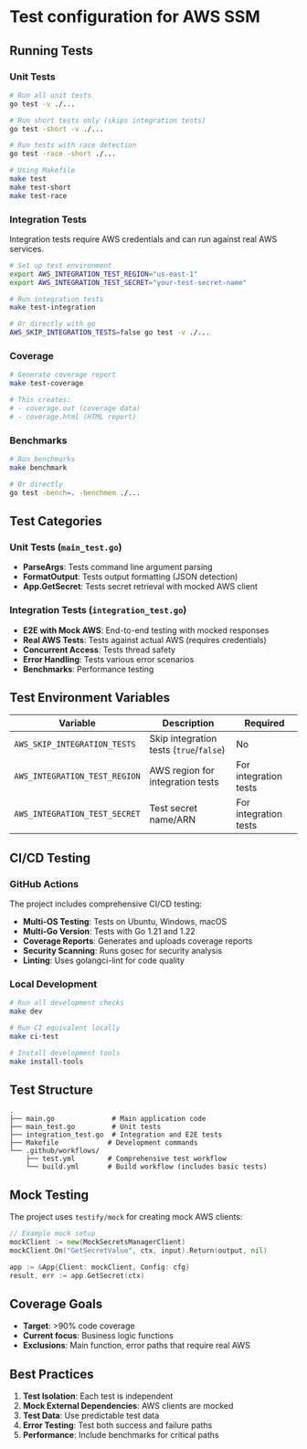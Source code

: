 # Test configuration for AWS SSM

## Running Tests

### Unit Tests
```bash
# Run all unit tests
go test -v ./...

# Run short tests only (skips integration tests)
go test -short -v ./...

# Run tests with race detection
go test -race -short ./...

# Using Makefile
make test
make test-short
make test-race
```

### Integration Tests
Integration tests require AWS credentials and can run against real AWS services.

```bash
# Set up test environment
export AWS_INTEGRATION_TEST_REGION="us-east-1"
export AWS_INTEGRATION_TEST_SECRET="your-test-secret-name"

# Run integration tests
make test-integration

# Or directly with go
AWS_SKIP_INTEGRATION_TESTS=false go test -v ./...
```

### Coverage
```bash
# Generate coverage report
make test-coverage

# This creates:
# - coverage.out (coverage data)
# - coverage.html (HTML report)
```

### Benchmarks
```bash
# Run benchmarks
make benchmark

# Or directly
go test -bench=. -benchmem ./...
```

## Test Categories

### Unit Tests (`main_test.go`)
- **ParseArgs**: Tests command line argument parsing
- **FormatOutput**: Tests output formatting (JSON detection)
- **App.GetSecret**: Tests secret retrieval with mocked AWS client

### Integration Tests (`integration_test.go`)
- **E2E with Mock AWS**: End-to-end testing with mocked responses
- **Real AWS Tests**: Tests against actual AWS (requires credentials)
- **Concurrent Access**: Tests thread safety
- **Error Handling**: Tests various error scenarios
- **Benchmarks**: Performance testing

## Test Environment Variables

| Variable | Description | Required |
|----------|-------------|----------|
| `AWS_SKIP_INTEGRATION_TESTS` | Skip integration tests (`true`/`false`) | No |
| `AWS_INTEGRATION_TEST_REGION` | AWS region for integration tests | For integration tests |
| `AWS_INTEGRATION_TEST_SECRET` | Test secret name/ARN | For integration tests |

## CI/CD Testing

### GitHub Actions
The project includes comprehensive CI/CD testing:

- **Multi-OS Testing**: Tests on Ubuntu, Windows, macOS
- **Multi-Go Version**: Tests with Go 1.21 and 1.22
- **Coverage Reports**: Generates and uploads coverage reports
- **Security Scanning**: Runs gosec for security analysis
- **Linting**: Uses golangci-lint for code quality

### Local Development
```bash
# Run all development checks
make dev

# Run CI equivalent locally
make ci-test

# Install development tools
make install-tools
```

## Test Structure

```
.
├── main.go              # Main application code
├── main_test.go         # Unit tests
├── integration_test.go  # Integration and E2E tests
├── Makefile            # Development commands
└── .github/workflows/
    ├── test.yml        # Comprehensive test workflow
    └── build.yml       # Build workflow (includes basic tests)
```

## Mock Testing

The project uses `testify/mock` for creating mock AWS clients:

```go
// Example mock setup
mockClient := new(MockSecretsManagerClient)
mockClient.On("GetSecretValue", ctx, input).Return(output, nil)

app := &App{Client: mockClient, Config: cfg}
result, err := app.GetSecret(ctx)
```

## Coverage Goals

- **Target**: >90% code coverage
- **Current focus**: Business logic functions
- **Exclusions**: Main function, error paths that require real AWS

## Best Practices

1. **Test Isolation**: Each test is independent
2. **Mock External Dependencies**: AWS clients are mocked
3. **Test Data**: Use predictable test data
4. **Error Testing**: Test both success and failure paths
5. **Performance**: Include benchmarks for critical paths